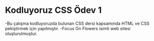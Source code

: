 
# Kodluyoruz CSS Ödev 1

-Bu çalışma kodluyoruzda bulunan CSS dersi kapsamında HTML ve CSS pekiştirmek için yapılmıştır.
-Focus On Flowers isimli web sitesi oluşturulmuştur.
